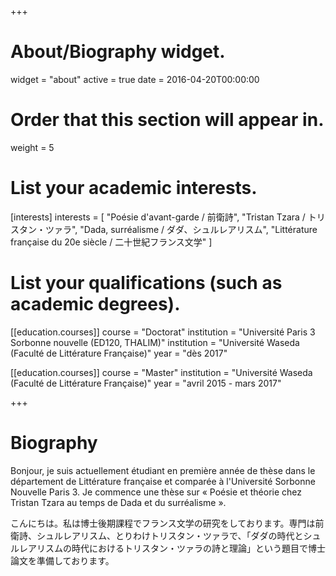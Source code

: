 +++
# About/Biography widget.
widget = "about"
active = true
date = 2016-04-20T00:00:00

# Order that this section will appear in.
weight = 5

# List your academic interests.
[interests]
  interests = [
    "Poésie d'avant-garde / 前衛詩",
    "Tristan Tzara / トリスタン・ツァラ",
    "Dada, surréalisme / ダダ、シュルレアリスム",
    "Littérature française du 20e siècle / 二十世紀フランス文学"
  ]

# List your qualifications (such as academic degrees).
[[education.courses]]
  course = "Doctorat"
  institution = "Université Paris 3 Sorbonne nouvelle (ED120, THALIM)"
  institution = "Université Waseda (Faculté de Littérature Française)"
  year = "dès 2017"

[[education.courses]]
  course = "Master"
  institution = "Université Waseda (Faculté de Littérature Française)"
  year = "avril 2015 - mars 2017"
 
+++

# Biography

Bonjour, je suis actuellement étudiant en première année de thèse dans le département de Littérature française et comparée à l'Université Sorbonne Nouvelle Paris 3. Je commence une thèse sur « Poésie et théorie chez Tristan Tzara au temps de Dada et du surréalisme ».

こんにちは。私は博士後期課程でフランス文学の研究をしております。専門は前衛詩、シュルレアリスム、とりわけトリスタン・ツァラで、「ダダの時代とシュルレアリスムの時代におけるトリスタン・ツァラの詩と理論」という題目で博士論文を準備しております。
